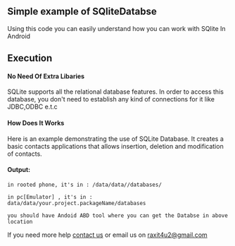 <h2>Simple example of SQliteDatabse</h2>
<p>Using this code you can easily understand how you can work with SQlite In Android</4>

<h2>Execution</h2>

<h4>No Need Of Extra Libaries</h4> 
<p>SQLite supports all the relational database features. In order to access this database, you don't need to establish any kind of connections for it like JDBC,ODBC e.t.c<p>
         
<h4>How Does It Works</h4>
<p>Here is an example demonstrating the use of SQLite Database. It creates a basic contacts applications that allows insertion, deletion and modification of contacts.</p>

<h4>Output:</h4> 
<p><code>in rooted phone, it's in : /data/data/<your_app_package_name>/databases/<database_name></code></p>
<p><code>in pc[Emulator] , it's in : data/data/your.project.packageName/databases</code></p>
<p><code>you should have Andoid ABD tool where you can get the Databse in above location</code></p>



<p>If you need more help <a href="http://www.crestinfotech.com/contact-us/" target="_blank">contact us</a> 
or email us on <a href="mailto:raxit4u2@gmail.com">raxit4u2@gmail.com</a></p>
